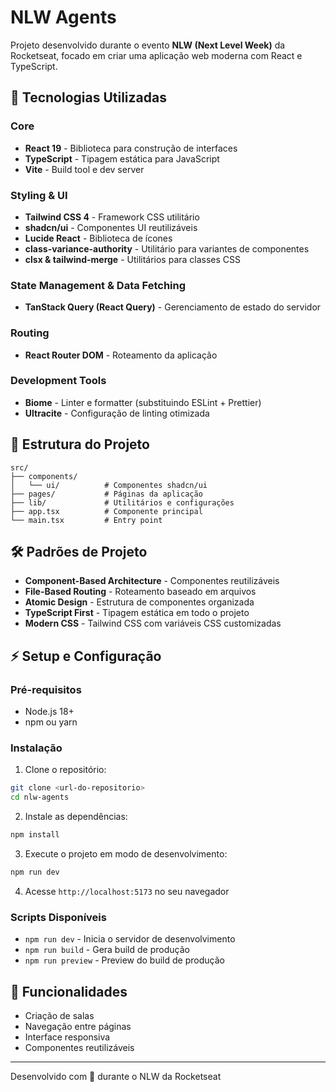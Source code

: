 # NLW Agents

Projeto desenvolvido durante o evento **NLW (Next Level Week)** da Rocketseat, focado em criar uma aplicação web moderna com React e TypeScript.

## 🚀 Tecnologias Utilizadas

### Core
- **React 19** - Biblioteca para construção de interfaces
- **TypeScript** - Tipagem estática para JavaScript
- **Vite** - Build tool e dev server

### Styling & UI
- **Tailwind CSS 4** - Framework CSS utilitário
- **shadcn/ui** - Componentes UI reutilizáveis
- **Lucide React** - Biblioteca de ícones
- **class-variance-authority** - Utilitário para variantes de componentes
- **clsx & tailwind-merge** - Utilitários para classes CSS

### State Management & Data Fetching
- **TanStack Query (React Query)** - Gerenciamento de estado do servidor

### Routing
- **React Router DOM** - Roteamento da aplicação

### Development Tools
- **Biome** - Linter e formatter (substituindo ESLint + Prettier)
- **Ultracite** - Configuração de linting otimizada

## 📁 Estrutura do Projeto

```
src/
├── components/
│   └── ui/          # Componentes shadcn/ui
├── pages/           # Páginas da aplicação
├── lib/             # Utilitários e configurações
├── app.tsx          # Componente principal
└── main.tsx         # Entry point
```

## 🛠️ Padrões de Projeto

- **Component-Based Architecture** - Componentes reutilizáveis
- **File-Based Routing** - Roteamento baseado em arquivos
- **Atomic Design** - Estrutura de componentes organizada
- **TypeScript First** - Tipagem estática em todo o projeto
- **Modern CSS** - Tailwind CSS com variáveis CSS customizadas

## ⚡ Setup e Configuração

### Pré-requisitos
- Node.js 18+ 
- npm ou yarn

### Instalação

1. Clone o repositório:
```bash
git clone <url-do-repositorio>
cd nlw-agents
```

2. Instale as dependências:
```bash
npm install
```

3. Execute o projeto em modo de desenvolvimento:
```bash
npm run dev
```

4. Acesse `http://localhost:5173` no seu navegador

### Scripts Disponíveis

- `npm run dev` - Inicia o servidor de desenvolvimento
- `npm run build` - Gera build de produção
- `npm run preview` - Preview do build de produção

## 🎯 Funcionalidades

- Criação de salas
- Navegação entre páginas
- Interface responsiva
- Componentes reutilizáveis

---

Desenvolvido com 💜 durante o NLW da Rocketseat 